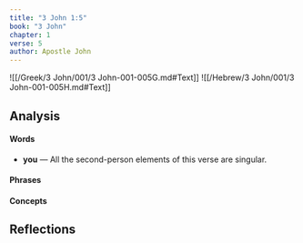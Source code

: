 ```yaml
---
title: "3 John 1:5"
book: "3 John"
chapter: 1
verse: 5
author: Apostle John
---
```

![[/Greek/3 John/001/3 John-001-005G.md#Text]]
![[/Hebrew/3 John/001/3 John-001-005H.md#Text]]

## Analysis

#### Words
- **you** — All the second-person elements of this verse are singular.

#### Phrases

#### Concepts

## Reflections
